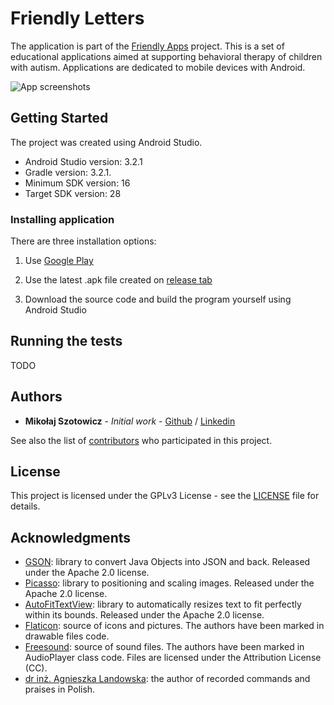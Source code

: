 # Friendly Letters

The application is part of the [Friendly Apps](http://autyzm.eti.pg.gda.pl) project. This is a set of educational applications aimed at supporting behavioral therapy of children with autism. Applications are dedicated to mobile devices with Android.

![App screenshots](https://github.com/szotowicz/Friendly_letters/blob/master/screenshots/multi.jpg)

## Getting Started

The project was created using Android Studio.

- Android Studio version: 3.2.1
- Gradle version: 3.2.1.
- Minimum SDK version: 16
- Target SDK version: 28

### Installing application

There are three installation options:

1. Use [Google Play](https://play.google.com/store/apps/TODO)

2. Use the latest .apk file created on [release tab](https://github.com/szotowicz/Friendly_letters/releases)

3. Download the source code and build the program yourself using Android Studio



## Running the tests

TODO


## Authors

- **Mikołaj Szotowicz** - *Initial work* - [Github](https://github.com/szotowicz) / [Linkedin](https://pl.linkedin.com/in/szotowicz) 

See also the list of [contributors](https://github.com/szotowicz/Friendly_letters/graphs/contributors) who participated in this project.


## License

This project is licensed under the GPLv3 License - see the [LICENSE](https://github.com/szotowicz/Friendly_letters/blob/master/LICENSE) file for details.


## Acknowledgments

- [GSON](https://github.com/google/gson): library to convert Java Objects into JSON and back. Released under the Apache 2.0 license.
- [Picasso](https://square.github.io/picasso/): library to positioning and scaling images. Released under the Apache 2.0 license.
- [AutoFitTextView](https://github.com/grantland/android-autofittextview): library to automatically resizes text to fit perfectly within its bounds. Released under the Apache 2.0 license.
- [Flaticon](https://www.flaticon.com/): source of icons and pictures. The authors have been marked in drawable files code.
- [Freesound](https://freesound.org/): source of sound files. The authors have been marked in AudioPlayer class code. Files are licensed under the Attribution License (CC).
- [dr inż. Agnieszka Landowska](http://pg.edu.pl/nailie): the author of recorded commands and praises in Polish.
